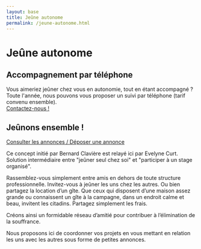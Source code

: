 ```yaml
---
layout: base
title: Jeûne autonome
permalink: /jeune-autonome.html
---
```


# Jeûne autonome


## Accompagnement par téléphone
Vous aimeriez jeûner chez vous en autonomie, tout en étant accompagné ?  
Toute l'année, nous pouvons vous proposer un suivi par téléphone (tarif convenu ensemble).  
[Contactez-nous !](/contact.html)

## Jeûnons ensemble !

<div id="boutons"><a class="bouton" href="https://annuel2.framapad.org/p/jeunons-ensemble"> Consulter les annonces / Déposer une annonce</a></div>

Ce concept initié par Bernard Clavière est relayé ici par Evelyne Curt.
Solution intermédiaire entre "jeûner seul chez soi" et "participer à un stage organisé".

Rassemblez-vous simplement entre amis en dehors de toute structure professionnelle. Invitez-vous à jeûner les uns chez les autres. Ou bien partagez la location d’un gîte. Que ceux qui disposent d’une maison assez grande ou connaissent un gîte à la campagne, dans un endroit calme et beau, invitent les citadins. Partagez simplement les frais.

Créons ainsi un formidable réseau d’amitié pour contribuer à l’élimination de la souffrance.

Nous proposons ici de coordonner vos projets en vous mettant en relation les uns avec les autres sous forme de petites annonces.
